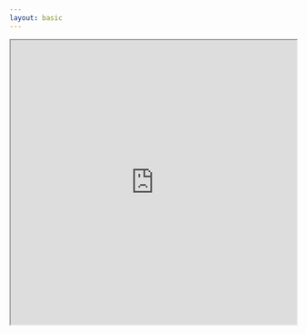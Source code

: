```yaml
---
layout: basic
---
```


<div class="relative">
    <WindowWrapper
        background="#E1F4FF"
        height="full"
    >
        <iframe
            src="https://zlig.net/game"
            width="100%"
            height="500px"
        />
    </WindowWrapper>
    <div class="p-3 flex flex-col gap-2 absolute top-9 left-2 bg-white rounded-md border z-10 justify-center items-center">
        <QRCode content="https://zlig.net/" :size="64" />
        <div class="w-full text-xs whitespace-nowrap flex flex-row gap-1 justify-center">
            <mdi-web class="baseColor" />
            <MyLink to="https://zlig.net/">zlig.net</MyLink>
        </div>
    </div>
</div>
